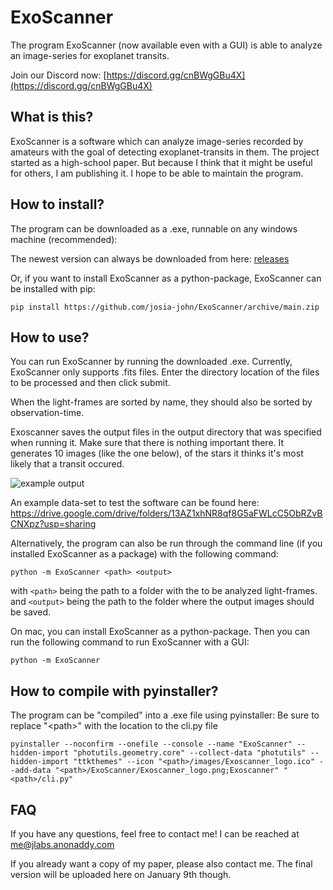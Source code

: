 # ExoScanner
The program ExoScanner (now available even with a GUI) is able to analyze an image-series for exoplanet transits.

Join our Discord now: [https://discord.gg/cnBWgGBu4X](https://discord.gg/cnBWgGBu4X)

## What is this?
ExoScanner is a software which can analyze image-series recorded by amateurs
with the goal of detecting exoplanet-transits in them. The project started as
a high-school paper. But because I think that it might be useful for others,
I am publishing it. I hope to be able to maintain the program.

## How to install?

The program can be downloaded as a .exe, runnable on any windows machine (recommended):

The newest version can always be downloaded from here: [releases](https://github.com/josia-john/ExoScanner/releases)

Or, if you want to install ExoScanner as a python-package, ExoScanner can be installed with pip:
```
pip install https://github.com/josia-john/ExoScanner/archive/main.zip
```

## How to use?
You can run ExoScanner by running the downloaded .exe. Currently, ExoScanner only
supports .fits files. Enter the directory location of the files 
to be processed and then click submit. 

When the light-frames are sorted by name, they should also be sorted by observation-time.

Exoscanner saves the output files in the output directory that was specified when running it.
Make sure that there is nothing important there. It generates 10 images (like the one below), of the stars it thinks
it's most likely that a transit occured.

![example output](images/exampleOutput.png)

An example data-set to test the software can be found here: 
https://drive.google.com/drive/folders/13AZ1xhNR8qf8G5aFWLcC5ObRZvBCNXpz?usp=sharing

Alternatively, the program can also be run through the command line (if you
installed ExoScanner as a package) with the following command:
```
python -m ExoScanner <path> <output>
```
with `<path>` being the path to a folder with the to be analyzed light-frames.
and `<output>` being the path to the folder where the output images should be
saved.

On mac, you can install ExoScanner as a python-package. Then you can run the following command to
run ExoScanner with a GUI:

```
python -m ExoScanner
```

## How to compile with pyinstaller?
The program can be "compiled" into a .exe file using pyinstaller: Be sure to replace "\<path>\" with the location to the cli.py file
```
pyinstaller --noconfirm --onefile --console --name "ExoScanner" --hidden-import "photutils.geometry.core" --collect-data "photutils" --hidden-import "ttkthemes" --icon "<path>/images/Exoscanner_logo.ico" --add-data "<path>/ExoScanner/Exoscanner_logo.png;Exoscanner" "<path>/cli.py"
```

## FAQ
If you have any questions, feel free to contact me! I can be reached at [me@jlabs.anonaddy.com](mailto:me@jlabs.anonaddy.com)

If you already want a copy of my paper, please also contact me. The final version
will be uploaded here on January 9th though.
